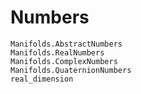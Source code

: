 # Numbers

```@docs
Manifolds.AbstractNumbers
Manifolds.RealNumbers
Manifolds.ComplexNumbers
Manifolds.QuaternionNumbers
real_dimension
```
